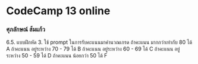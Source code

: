 <h1>CodeCamp 13 online</h1>
<h3>ศุภลักษณ์ ส้มแก้ว</h3>


6.5.  แบบฝึกหัด
    3.	ใช้ prompt ในการรับคะแนนมาคำนวณเกรด
            ถ้าคะแนน มากกว่าเท่ากับ 80      ได้ A
            ถ้าคะแนน อยู่ระหว่าง 70 - 79 	ได้ B
            ถ้าคะแนน อยู่ระหว่าง 60 - 69 	ได้ C
            ถ้าคะแนน อยู่ระหว่าง 50 - 59    ได้ D
            ถ้าคะแนน น้อยกว่า 50           ได้ F